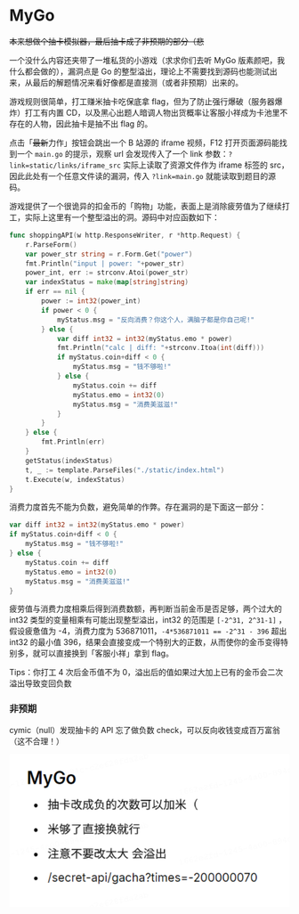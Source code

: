 # MyGo

~~本来想做个抽卡模拟器，最后抽卡成了非预期的部分（悲~~

一个没什么内容还夹带了一堆私货的小游戏（求求你们去听 MyGo 版素颜吧，我什么都会做的），漏洞点是 Go 的整型溢出，理论上不需要找到源码也能测试出来，从最后的解题情况来看好像都是直接测（或者非预期）出来的。

游戏规则很简单，打工赚米抽卡吃保底拿 flag，但为了防止强行爆破（服务器爆炸）打工有内置 CD，以及黑心出题人暗调人物出货概率让客服小祥成为卡池里不存在的人物，因此抽卡是抽不出 flag 的。

点击「~~最新~~力作」按钮会跳出一个 B 站源的 iframe 视频，F12 打开页面源码能找到一个 `main.go` 的提示，观察 url 会发现传入了一个 link 参数：`?link=static/links/iframe_src` 实际上读取了资源文件作为 iframe 标签的 src，因此此处有一个任意文件读的漏洞，传入 `?link=main.go` 就能读取到题目的源码。

游戏提供了一个很诡异的扣金币的「购物」功能，表面上是消除疲劳值为了继续打工，实际上这里有一个整型溢出的洞。源码中对应函数如下：

```go
func shoppingAPI(w http.ResponseWriter, r *http.Request) {
	r.ParseForm()
	var power_str string = r.Form.Get("power")
	fmt.Println("input | power: "+power_str)
	power_int, err := strconv.Atoi(power_str)
	var indexStatus = make(map[string]string)
	if err == nil {
		power := int32(power_int)
		if power < 0 {
			myStatus.msg = "反向消费？你这个人，满脑子都是你自己呢!"
		} else {
			var diff int32 = int32(myStatus.emo * power)
			fmt.Println("calc | diff: "+strconv.Itoa(int(diff)))
			if myStatus.coin+diff < 0 {
				myStatus.msg = "钱不够啦!"	
			} else {
				myStatus.coin += diff
				myStatus.emo = int32(0)
				myStatus.msg = "消费美滋滋!"
			}
		}
	} else {
		fmt.Println(err)
	}
	getStatus(indexStatus)
	t, _ := template.ParseFiles("./static/index.html")
	t.Execute(w, indexStatus)
}
```

消费力度首先不能为负数，避免简单的作弊。存在漏洞的是下面这一部分：

```go
var diff int32 = int32(myStatus.emo * power)
if myStatus.coin+diff < 0 {
    myStatus.msg = "钱不够啦!"	
} else {
    myStatus.coin += diff
    myStatus.emo = int32(0)
    myStatus.msg = "消费美滋滋!"
}
```

疲劳值与消费力度相乘后得到消费数额，再判断当前金币是否足够，两个过大的 int32 类型的变量相乘有可能出现整型溢出，int32 的范围是 `[-2^31, 2^31-1]` ，假设疲惫值为 -4，消费力度为 536871011，`-4*536871011 == -2^31 - 396` 超出 int32 的最小值 396，结果会直接变成一个特别大的正数，从而使你的金币变得特别多，就可以直接换到「客服小祥」拿到 flag。

Tips：你打工 4 次后金币值不为 0，溢出后的值如果过大加上已有的金币会二次溢出导致变回负数

### 非预期

cymic（null）发现抽卡的 API 忘了做负数 check，可以反向收钱变成百万富翁（这不合理！）

![image-20240530153701868](img/image-20240530153701868.png)